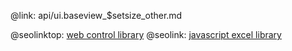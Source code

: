 @link: api/ui.baseview_$setsize_other.md

@seolinktop: [web control library](https://webix.com)
@seolink: [javascript excel library](https://webix.com/widget/excel_viewer/)